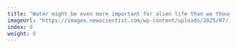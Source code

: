 ```yaml
---
title: "Water might be even more important for alien life than we thought"
imageUrl: "https://images.newscientist.com/wp-content/uploads/2025/07/14101405/SEI_258555691.jpg?width=788"
index: 8
weight: 8
---
```

